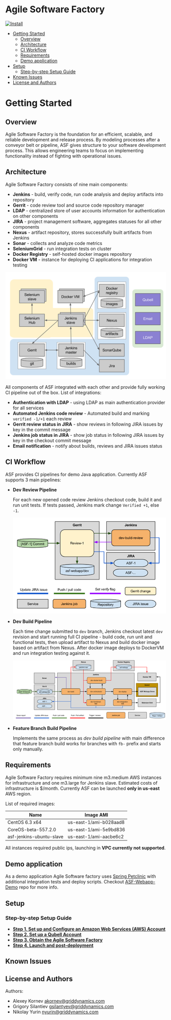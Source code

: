 Agile Software Factory
======================

[![Install](https://raw.github.com/qubell-bazaar/component-skeleton/master/img/install.png)](https://express.qubell.com/applications/upload?metadataUrl=http://gd-asf.s3.amazonaws.com/meta.yaml)

* [Getting Started](#getting-started)
	* [Overview](#overview)
	* [Architecture](#architecture)
	* [CI Workflow](#ci-workflow)
	* [Requirements](#requirements)
	* [Demo application](#demoapp)
* [Setup](#setup)
	* [Step-by-step Setup Guide](#step-by-step-setup)
* [Known Issues](#issues)
* [License and Authors](#license-authors)

<a name="getting-started"></a>
# Getting Started

<a name="overview"></a>
## Overview

Agile Software Factory is the foundation for an efficient, scalable, and reliable development and release process. By modeling processes after a conveyor belt or pipeline, ASF gives structure to your software development process. This allows engineering teams to focus on implementing functionality instead of fighting with operational issues.

<a name="architecture"></a>
## Architecture

Agile Software Factory consists of nine main components:

- **Jenkins** - build, verify code, run code analysis and deploy artifacts into repository
- **Gerrit** - code review tool and source code repository manager
- **LDAP** - centralized store of user accounts information for authentication on other components
- **JIRA** - project management software, aggregates statuses for all other components
- **Nexus** - artifact repository, stores successfully built artifacts from Jenkins
- **Sonar** - collects and analyze code metrics
- **SeleniumGrid** - run integration tests on cluster
- **Docker Registry** - self-hosted docker images repository
- **Docker VM** - instance for deploying CI applications for integration testing

![Component infrastructure](docs/images/readme/infrastructure.png)

All components of ASF integrated with each other and provide fully working CI pipeline out of the box. List of integrations:

- **Authentication with LDAP** - using LDAP as main authentication provider for all services
- **Automated Jenkins code review** - Automated build and marking `verified -1/+1` each review
- **Gerrit review status in JIRA** - show reviews in following JIRA issues by key in the commit message
- **Jenkins job status in JIRA** -  show job status in following JIRA issues by key in the checkout commit message
- **Email notification** - notify about builds, reviews and JIRA issues status

<a name="ci-workflow"></a>
## CI Workflow

ASF provides CI pipelines for demo Java application. Currently ASF supports 3 main pipelines:

- **Dev Review Pipeline**
    
    For each new opened code review Jenkins checkout code, build it and run unit tests. If tests passed, Jenkins mark change `Verified +1`, else `-1`.
    
    ![Dev Review Pipeline](docs/images/readme/dev-review-workflow.png)

- **Dev Build Pipeline**

    Each time change submitted to `dev` branch, Jenkins checkout latest `dev` revision and start running full CI pipeline - build code, run unit and functional tests, then upload artifact to Nexus and build docker image based on artifact from Nexus. After docker image deploys to DockerVM and run integration testing against it.
    
    ![Dev Build Pipeline](docs/images/readme/dev-workflow.png)

- **Feature Branch Build Pipeline**

    Implements the same process as *dev build pipeline* with main difference that feature branch build works for branches with `fb-` prefix and starts only manually.

<a name="requirements"></a>
## Requirements

Agile Software Factory requires minimum nine m3.medium AWS instances for infrastructure and one m3.large for Jenkins slave. Estimated costs of infrastructure is $<cost>/month. Currently ASF can be launched **only in us-east** AWS region.

List of required images:

| Name | Image AMI |
|------|-----------|
| CentOS 6.3 x64 | us-east-1/ami-b028aad8 |
| CoreOS-beta-557.2.0 | us-east-1/ami-5e9bd836 |
| asf-jenkins-ubuntu-slave | us-east-1/ami-aacbe6c2 |

All instances required public ips, launching in **VPC currently not supported**.

<a name="demoapp"></a>
## Demo application

As a demo application Agile Software factory uses [Spring Petclinic](https://github.com/spring-projects/spring-petclinic) with additional integration tests and deploy scripts. Checkout [ASF-Webapp-Demo](https://github.com/griddynamics/asf-webapp-demo) repo for more info.

<a name="setup"></a>
## Setup

<a name="step-by-step-setup"></a>
### Step-by-step Setup Guide
- **[Step 1. Set up and Configure an Amazon Web Services (AWS) Account](docs/install-guide/step-1.md)**
- **[Step 2. Set up a Qubell Account](docs/install-guide/step-2.md)**
- **[Step 3. Obtain the Agile Software Factory](docs/install-guide/step-3.md)**
- **[Step 4. Launch and post-deployment](docs/install-guide/step-4.md)**

<a name="issues"></a>
## Known Issues


<a name="license-authors"></a>
## License and Authors

Authors:
- Alexey Kornev <akornev@griddynamics.com>
- Grigory Silantiev <gsilantyev@griddynamics.com>
- Nikolay Yurin <nyurin@griddynamics.com>
